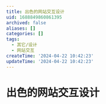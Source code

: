 ```yaml
---
title: 出色的网站交互设计
uid: 1688849860861395
archived: false
aliases: []
categories: []
tags:
  - 其它/设计
  - 网站交互
createTime: '2024-04-22 10:42:23'
updateTime: '2024-04-22 10:42:23'
---
```


# 出色的网站交互设计
